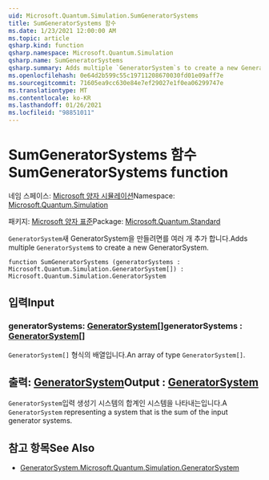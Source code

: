 ```yaml
---
uid: Microsoft.Quantum.Simulation.SumGeneratorSystems
title: SumGeneratorSystems 함수
ms.date: 1/23/2021 12:00:00 AM
ms.topic: article
qsharp.kind: function
qsharp.namespace: Microsoft.Quantum.Simulation
qsharp.name: SumGeneratorSystems
qsharp.summary: Adds multiple `GeneratorSystem`s to create a new GeneratorSystem.
ms.openlocfilehash: 0e64d2b599c55c19711208670030fd01e09aff7e
ms.sourcegitcommit: 71605ea9cc630e84e7ef29027e1f0ea06299747e
ms.translationtype: MT
ms.contentlocale: ko-KR
ms.lasthandoff: 01/26/2021
ms.locfileid: "98851011"
---
```

# <a name="sumgeneratorsystems-function"></a><span data-ttu-id="befcb-102">SumGeneratorSystems 함수</span><span class="sxs-lookup"><span data-stu-id="befcb-102">SumGeneratorSystems function</span></span>

<span data-ttu-id="befcb-103">네임 스페이스: [Microsoft 양자 시뮬레이션](xref:Microsoft.Quantum.Simulation)</span><span class="sxs-lookup"><span data-stu-id="befcb-103">Namespace: [Microsoft.Quantum.Simulation](xref:Microsoft.Quantum.Simulation)</span></span>

<span data-ttu-id="befcb-104">패키지: [Microsoft 양자 표준](https://nuget.org/packages/Microsoft.Quantum.Standard)</span><span class="sxs-lookup"><span data-stu-id="befcb-104">Package: [Microsoft.Quantum.Standard](https://nuget.org/packages/Microsoft.Quantum.Standard)</span></span>


<span data-ttu-id="befcb-105">`GeneratorSystem`새 GeneratorSystem을 만들려면를 여러 개 추가 합니다.</span><span class="sxs-lookup"><span data-stu-id="befcb-105">Adds multiple `GeneratorSystem`s to create a new GeneratorSystem.</span></span>

```qsharp
function SumGeneratorSystems (generatorSystems : Microsoft.Quantum.Simulation.GeneratorSystem[]) : Microsoft.Quantum.Simulation.GeneratorSystem
```


## <a name="input"></a><span data-ttu-id="befcb-106">입력</span><span class="sxs-lookup"><span data-stu-id="befcb-106">Input</span></span>

### <a name="generatorsystems--generatorsystem"></a><span data-ttu-id="befcb-107">generatorSystems: [GeneratorSystem](xref:Microsoft.Quantum.Simulation.GeneratorSystem)[]</span><span class="sxs-lookup"><span data-stu-id="befcb-107">generatorSystems : [GeneratorSystem](xref:Microsoft.Quantum.Simulation.GeneratorSystem)[]</span></span>

<span data-ttu-id="befcb-108">`GeneratorSystem[]` 형식의 배열입니다.</span><span class="sxs-lookup"><span data-stu-id="befcb-108">An array of type `GeneratorSystem[]`.</span></span>



## <a name="output--generatorsystem"></a><span data-ttu-id="befcb-109">출력: [GeneratorSystem](xref:Microsoft.Quantum.Simulation.GeneratorSystem)</span><span class="sxs-lookup"><span data-stu-id="befcb-109">Output : [GeneratorSystem](xref:Microsoft.Quantum.Simulation.GeneratorSystem)</span></span>

<span data-ttu-id="befcb-110">`GeneratorSystem`입력 생성기 시스템의 합계인 시스템을 나타내는입니다.</span><span class="sxs-lookup"><span data-stu-id="befcb-110">A `GeneratorSystem` representing a system that is the sum of the input generator systems.</span></span>

## <a name="see-also"></a><span data-ttu-id="befcb-111">참고 항목</span><span class="sxs-lookup"><span data-stu-id="befcb-111">See Also</span></span>

- [<span data-ttu-id="befcb-112">GeneratorSystem.</span><span class="sxs-lookup"><span data-stu-id="befcb-112">Microsoft.Quantum.Simulation.GeneratorSystem</span></span>](xref:Microsoft.Quantum.Simulation.GeneratorSystem)
